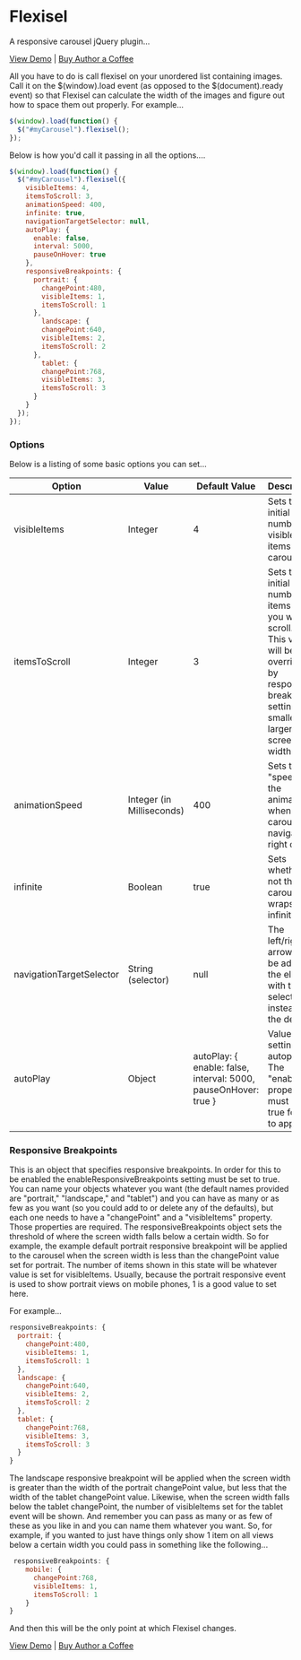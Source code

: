 Flexisel
========

A responsive carousel jQuery plugin...

[View Demo](http://9bitstudios.github.com/flexisel/) | [Buy Author a Coffee](https://www.paypal.com/cgi-bin/webscr?cmd=_s-xclick&hosted_button_id=NNCJ79B2W6MUL)

All you have to do is call flexisel on your unordered list containing images. Call it on the $(window).load event (as opposed to the $(document).ready event) so that Flexisel can calculate the width of the images and figure out how to space them out properly. For example...

```javascript
$(window).load(function() {
  $("#myCarousel").flexisel();
});
```

Below is how you'd call it passing in all the options....

```javascript
$(window).load(function() {
  $("#myCarousel").flexisel({
    visibleItems: 4,
    itemsToScroll: 3,
    animationSpeed: 400,
    infinite: true,
    navigationTargetSelector: null,
    autoPlay: {
      enable: false,
      interval: 5000,
      pauseOnHover: true
    },
    responsiveBreakpoints: { 
      portrait: { 
        changePoint:480,
        visibleItems: 1,
        itemsToScroll: 1
      }, 
        landscape: { 
        changePoint:640,
        visibleItems: 2,
        itemsToScroll: 2
      },
        tablet: { 
        changePoint:768,
        visibleItems: 3,
        itemsToScroll: 3
      }
    }
  });
});
```

### Options

Below is a listing of some basic options you can set...

| Option | Value | Default Value | Description | Example |
| --- | --- | --- | --- | --- |
visibleItems | Integer | 4 | Sets the initial number of visible items in the carousel | visibleItems: 5
itemsToScroll | Integer | 3 | Sets the initial number of items that you want to scroll. Note: This value will be overridden by responsive breakpoint settings at smaller or larger screen widths | itemsToScroll: 2
animationSpeed | Integer (in Milliseconds) | 400 | Sets the "speed" of the animation when the carousel navigates right or left. | animationSpeed: 1000 
infinite | Boolean | true | Sets whether or not the carousel wraps infinitely | infinite: false
navigationTargetSelector | String (selector) | null | The left/right arrows will be added to the element with this selector instead of the default | navigationTargetSelector: '#navigation'
autoPlay | Object | autoPlay: { enable: false, interval: 5000, pauseOnHover: true } | Values for setting autoplay. The "enable" property must be true for this to apply | autoPlay: { enable: true, interval: 7000, pauseOnHover: false }

### Responsive Breakpoints

This is an object that specifies responsive breakpoints. In order for this to be enabled the enableResponsiveBreakpoints setting must be set to true. You can name your objects whatever you want (the default names provided are "portrait," "landscape," and "tablet") and you can have as many or as few as you want (so you could add to or delete any of the defaults), but each one needs to have a "changePoint" and a "visibleItems" property. Those properties are required. The responsiveBreakpoints object sets the threshold of where the screen width falls below a certain width. So for example, the example default portrait responsive breakpoint will be applied to the carousel when the screen width is less than the changePoint value set for portrait. The number of items shown in this state will be whatever value is set for visibleItems. Usually, because the portrait responsive event is used to show portrait views on mobile phones, 1 is a good value to set here.

For example...

```javascript
responsiveBreakpoints: { 
  portrait: { 
    changePoint:480,
    visibleItems: 1,
    itemsToScroll: 1
  }, 
  landscape: { 
    changePoint:640,
    visibleItems: 2,
    itemsToScroll: 2
  },
  tablet: { 
    changePoint:768,
    visibleItems: 3,
    itemsToScroll: 3
  }
}
```

The landscape responsive breakpoint will be applied when the screen width is greater than the width of the portrait changePoint value, but less that the width of the tablet changePoint value. Likewise, when the screen width falls below the tablet changePoint, the number of visibleItems set for the tablet event will be shown. And remember you can pass as many or as few of these as you like in and you can name them whatever you want. So, for example, if you wanted to just have things only show 1 item on all views below a certain width you could pass in something like the following... 

```javascript
 responsiveBreakpoints: {
    mobile: {
      changePoint:768,
      visibleItems: 1,
      itemsToScroll: 1
    }
}
```

And then this will be the only point at which Flexisel changes.

[View Demo](http://9bitstudios.github.com/flexisel/) | [Buy Author a Coffee](https://www.paypal.com/cgi-bin/webscr?cmd=_s-xclick&hosted_button_id=NNCJ79B2W6MUL)
